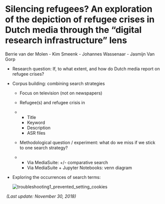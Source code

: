 # Silencing refugees? An exploration of the depiction of refugee crises in Dutch media through the “digital research infrastructure” lens

Berrie van der Molen - Kim Smeenk - Johannes Wassenaar - Jasmijn Van Gorp

- Research question: If, to what extent, and how do Dutch media report on refugee crises?

- Corpus building: combining search strategies

  - Focus on television (not on newspapers)

  - Refugee(s) and refugee crisis in

  - - Title
    - Keyword
    - Description
    - ASR files

  - Methodological question / experiment: what do we miss if we stick to one search strategy?

  - - Via MediaSuite: +/- comparative search
    - Via MediaSuite + Jupyter Notebooks: venn diagram

- Exploring the occurrences of search terms:



  ![troubleshooting1_prevented_setting_cookies](https://github.com/CLARIAH/mediasuite-info/blob/master/docs/_images/research-project-refugees-venn.png?raw=true)

 



​																*(Last update: November 30, 2018)*


